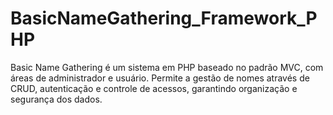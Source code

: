 # BasicNameGathering_Framework_PHP
Basic Name Gathering é um sistema em PHP baseado no padrão MVC, com áreas de administrador e usuário. Permite a gestão de nomes através de CRUD, autenticação e controle de acessos, garantindo organização e segurança dos dados.
